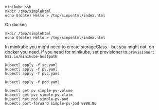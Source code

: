 ```
minikube ssh
mkdir /tmp/simplehtml
echo $(date) Hello > /tmp/simpehtml/index.html
```

On docker:
```
mkdir /tmp/simplehtml
echo $(date) Hello > /tmp/simpehtml/index.html
```

In minikube you might need to create storageClass - but you might not. on docker you need. if you need for minikube, set provisioner to `provisioner: k8s.io/minikube-hostpath`

```
kubectl apply -f sc.yaml
kubectl apply -f pv.yaml
kubectl apply -f pvc.yaml

kubectl apply -f pod.yaml
```


```
kubectl get pv simple-pv-volume
kubectl get pvc simple-pv-claim
kubectl get pod simple-pv-pod
kubectl port-forward simple-pv-pod 8888:80
```
